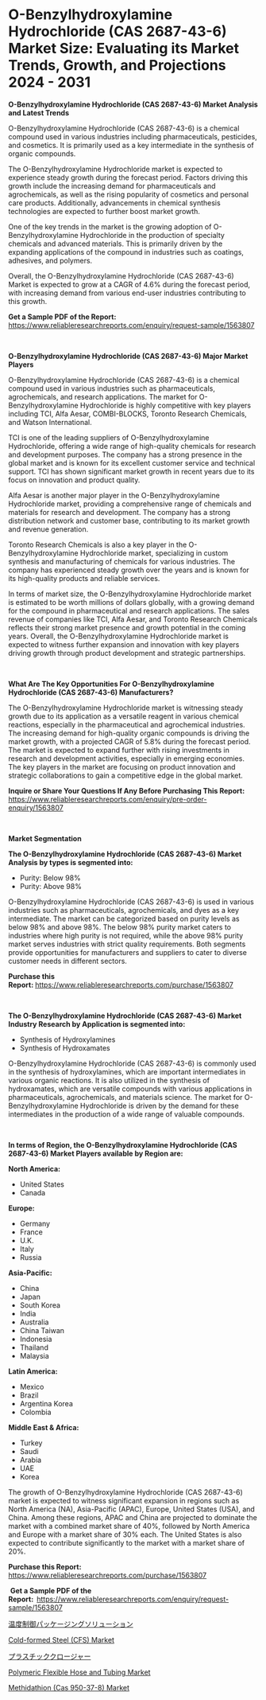 <p><h1>O-Benzylhydroxylamine Hydrochloride (CAS 2687-43-6) Market Size: Evaluating its Market Trends, Growth, and Projections 2024 - 2031</h1></p><p><strong>O-Benzylhydroxylamine Hydrochloride (CAS 2687-43-6) Market Analysis and Latest Trends</strong></p>
<p><p>O-Benzylhydroxylamine Hydrochloride (CAS 2687-43-6) is a chemical compound used in various industries including pharmaceuticals, pesticides, and cosmetics. It is primarily used as a key intermediate in the synthesis of organic compounds.</p><p>The O-Benzylhydroxylamine Hydrochloride market is expected to experience steady growth during the forecast period. Factors driving this growth include the increasing demand for pharmaceuticals and agrochemicals, as well as the rising popularity of cosmetics and personal care products. Additionally, advancements in chemical synthesis technologies are expected to further boost market growth.</p><p>One of the key trends in the market is the growing adoption of O-Benzylhydroxylamine Hydrochloride in the production of specialty chemicals and advanced materials. This is primarily driven by the expanding applications of the compound in industries such as coatings, adhesives, and polymers.</p><p>Overall, the O-Benzylhydroxylamine Hydrochloride (CAS 2687-43-6) Market is expected to grow at a CAGR of 4.6% during the forecast period, with increasing demand from various end-user industries contributing to this growth.</p></p>
<p><strong>Get a Sample PDF of the Report:&nbsp;</strong> <a href="https://www.reliableresearchreports.com/enquiry/request-sample/1563807">https://www.reliableresearchreports.com/enquiry/request-sample/1563807</a></p>
<p>&nbsp;</p>
<p><strong>O-Benzylhydroxylamine Hydrochloride (CAS 2687-43-6) Major Market Players</strong></p>
<p><p>O-Benzylhydroxylamine Hydrochloride (CAS 2687-43-6) is a chemical compound used in various industries such as pharmaceuticals, agrochemicals, and research applications. The market for O-Benzylhydroxylamine Hydrochloride is highly competitive with key players including TCI, Alfa Aesar, COMBI-BLOCKS, Toronto Research Chemicals, and Watson International.</p><p>TCI is one of the leading suppliers of O-Benzylhydroxylamine Hydrochloride, offering a wide range of high-quality chemicals for research and development purposes. The company has a strong presence in the global market and is known for its excellent customer service and technical support. TCI has shown significant market growth in recent years due to its focus on innovation and product quality.</p><p>Alfa Aesar is another major player in the O-Benzylhydroxylamine Hydrochloride market, providing a comprehensive range of chemicals and materials for research and development. The company has a strong distribution network and customer base, contributing to its market growth and revenue generation.</p><p>Toronto Research Chemicals is also a key player in the O-Benzylhydroxylamine Hydrochloride market, specializing in custom synthesis and manufacturing of chemicals for various industries. The company has experienced steady growth over the years and is known for its high-quality products and reliable services.</p><p>In terms of market size, the O-Benzylhydroxylamine Hydrochloride market is estimated to be worth millions of dollars globally, with a growing demand for the compound in pharmaceutical and research applications. The sales revenue of companies like TCI, Alfa Aesar, and Toronto Research Chemicals reflects their strong market presence and growth potential in the coming years. Overall, the O-Benzylhydroxylamine Hydrochloride market is expected to witness further expansion and innovation with key players driving growth through product development and strategic partnerships.</p></p>
<p>&nbsp;</p>
<p><strong>What Are The Key Opportunities For O-Benzylhydroxylamine Hydrochloride (CAS 2687-43-6) Manufacturers?</strong></p>
<p><p>The O-Benzylhydroxylamine Hydrochloride market is witnessing steady growth due to its application as a versatile reagent in various chemical reactions, especially in the pharmaceutical and agrochemical industries. The increasing demand for high-quality organic compounds is driving the market growth, with a projected CAGR of 5.8% during the forecast period. The market is expected to expand further with rising investments in research and development activities, especially in emerging economies. The key players in the market are focusing on product innovation and strategic collaborations to gain a competitive edge in the global market.</p></p>
<p><strong>Inquire or Share Your Questions If Any Before Purchasing This Report:</strong> <a href="https://www.reliableresearchreports.com/enquiry/pre-order-enquiry/1563807">https://www.reliableresearchreports.com/enquiry/pre-order-enquiry/1563807</a></p>
<p>&nbsp;</p>
<p><strong>Market Segmentation</strong></p>
<p><strong>The O-Benzylhydroxylamine Hydrochloride (CAS 2687-43-6) Market Analysis by types is segmented into:</strong></p>
<p><ul><li>Purity: Below 98%</li><li>Purity: Above 98%</li></ul></p>
<p><p>O-Benzylhydroxylamine Hydrochloride (CAS 2687-43-6) is used in various industries such as pharmaceuticals, agrochemicals, and dyes as a key intermediate. The market can be categorized based on purity levels as below 98% and above 98%. The below 98% purity market caters to industries where high purity is not required, while the above 98% purity market serves industries with strict quality requirements. Both segments provide opportunities for manufacturers and suppliers to cater to diverse customer needs in different sectors.</p></p>
<p><strong>Purchase this Report:&nbsp;</strong><a href="https://www.reliableresearchreports.com/purchase/1563807">https://www.reliableresearchreports.com/purchase/1563807</a></p>
<p>&nbsp;</p>
<p><strong>The O-Benzylhydroxylamine Hydrochloride (CAS 2687-43-6) Market Industry Research by Application is segmented into:</strong></p>
<p><ul><li>Synthesis of Hydroxylamines</li><li>Synthesis of Hydroxamates</li></ul></p>
<p><p>O-Benzylhydroxylamine Hydrochloride (CAS 2687-43-6) is commonly used in the synthesis of hydroxylamines, which are important intermediates in various organic reactions. It is also utilized in the synthesis of hydroxamates, which are versatile compounds with various applications in pharmaceuticals, agrochemicals, and materials science. The market for O-Benzylhydroxylamine Hydrochloride is driven by the demand for these intermediates in the production of a wide range of valuable compounds.</p></p>
<p>&nbsp;</p>
<p><strong>In terms of Region, the O-Benzylhydroxylamine Hydrochloride (CAS 2687-43-6) Market Players available by Region are:</strong></p>
<p>
    <p> <strong> North America: </strong>
        <ul>
            <li>United States</li>
            <li>Canada</li>
        </ul>
        </p> 
    <p> <strong> Europe: </strong>
        <ul>
            <li>Germany</li>
            <li>France</li>
            <li>U.K.</li>
            <li>Italy</li>
            <li>Russia</li>
        </ul>
        </p> 
    <p> <strong> Asia-Pacific: </strong>
        <ul>
            <li>China</li>
            <li>Japan</li>
            <li>South Korea</li>
            <li>India</li>
            <li>Australia</li>
            <li>China Taiwan</li>
            <li>Indonesia</li>
            <li>Thailand</li>
            <li>Malaysia</li>
        </ul>
        </p> 
    <p> <strong> Latin America: </strong>
        <ul>
            <li>Mexico</li>
            <li>Brazil</li>
            <li>Argentina Korea</li>
            <li>Colombia</li>
        </ul>
        </p> 
    <p> <strong> Middle East & Africa: </strong>
        <ul>
            <li>Turkey</li>
            <li>Saudi</li>
            <li>Arabia</li>
            <li>UAE</li>
            <li>Korea</li>
        </ul>
    </p>
    </p>
<p><p>The growth of O-Benzylhydroxylamine Hydrochloride (CAS 2687-43-6) market is expected to witness significant expansion in regions such as North America (NA), Asia-Pacific (APAC), Europe, United States (USA), and China. Among these regions, APAC and China are projected to dominate the market with a combined market share of 40%, followed by North America and Europe with a market share of 30% each. The United States is also expected to contribute significantly to the market with a market share of 20%.</p></p>
<p><strong>Purchase this Report: </strong><a href="https://www.reliableresearchreports.com/purchase/1563807">https://www.reliableresearchreports.com/purchase/1563807</a></p>
<p>&nbsp;<strong>Get a Sample PDF of the Report:&nbsp;&nbsp;</strong><a href="https://www.reliableresearchreports.com/enquiry/request-sample/1563807">https://www.reliableresearchreports.com/enquiry/request-sample/1563807</a></p>
<p><strong></strong></p>
<p><p><a href="https://github.com/vtbvgl20191192/Market-Research-Report-List-1/blob/main/6605418111.md">温度制御パッケージングソリューション</a></p><p><a href="https://github.com/mbisetmhermsr/Market-Research-Report-List-1/blob/main/cold-formed-steel-cfs-market.md">Cold-formed Steel (CFS) Market</a></p><p><a href="https://github.com/avwofrml53535/Market-Research-Report-List-1/blob/main/7406553110.md">プラスチッククロージャー</a></p><p><a href="https://github.com/zjyglelu/Market-Research-Report-List-1/blob/main/polymeric-flexible-hose-and-tubing-market.md">Polymeric Flexible Hose and Tubing Market</a></p><p><a href="https://issuu.com/reportprime-2/docs/methidathion-cas-950-37-8-market-size-2030.pptx">Methidathion (Cas 950-37-8) Market</a></p></p>